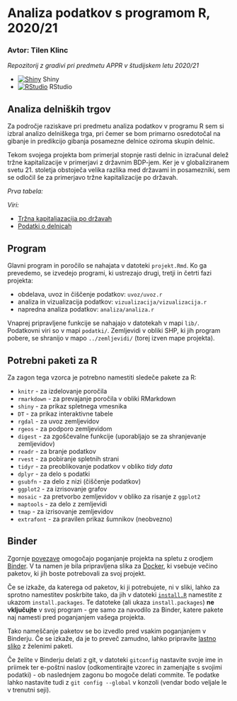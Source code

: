 # Analiza podatkov s programom R, 2020/21
### Avtor: Tilen Klinc

*Repozitorij z gradivi pri predmetu APPR v študijskem letu 2020/21*

* [![Shiny](http://mybinder.org/badge.svg)](http://mybinder.org/v2/gh/tilenklinc/APPR_projektna/master?urlpath=shiny/APPR-2020-21/projekt.Rmd) Shiny
* [![RStudio](http://mybinder.org/badge.svg)](http://mybinder.org/v2/gh/tilenklinc/APPR_projektna/master?urlpath=rstudio) RStudio

## Analiza delniških trgov

Za področje raziskave pri predmetu analiza podatkov v programu R sem si izbral analizo delniškega trga, pri čemer se bom primarno osredotočal na gibanje in predikcijo gibanja posamezne delnice oziroma skupin delnic.

Tekom svojega projekta bom primerjal stopnje rasti delnic in izračunal delež tržne kapitalizacije v primerjavi z državnim BDP-jem. Ker je v globaliziranem svetu 21. stoletja obstoječa velika razlika med državami in posamezniki, sem se odločil še za primerjavo tržne kapitalizacije po državah.

*Prva tabela:*



*Viri:*
* [Tržna kapitaliazacija po državah](https://data.worldbank.org/indicator/CM.MKT.LCAP.CD?name_desc=true)
* [Podatki o delnicah](https://finance.yahoo.com/?guccounter=1&guce_referrer=aHR0cHM6Ly93d3cuZ29vZ2xlLmNvbS8&guce_referrer_sig=AQAAAHUZl6qKCy7-uHn2P3_u2szy0esOsxzYfZj6oBmPSdpchEzC7fncHVFeor3SnDmfnckXFBG79Kxj4dqwWHzDFCFiTwdcxuP0cYW8VUB1qhbTEE5Uk-M1mDF5E3Eb5qojnsy1BhnjC8TQ40RWYjXdME5uVwwcHSycNrE3rtHrRp_N)

## Program

Glavni program in poročilo se nahajata v datoteki `projekt.Rmd`.
Ko ga prevedemo, se izvedejo programi, ki ustrezajo drugi, tretji in četrti fazi projekta:

* obdelava, uvoz in čiščenje podatkov: `uvoz/uvoz.r`
* analiza in vizualizacija podatkov: `vizualizacija/vizualizacija.r`
* napredna analiza podatkov: `analiza/analiza.r`

Vnaprej pripravljene funkcije se nahajajo v datotekah v mapi `lib/`.
Podatkovni viri so v mapi `podatki/`.
Zemljevidi v obliki SHP, ki jih program pobere,
se shranijo v mapo `../zemljevidi/` (torej izven mape projekta).

## Potrebni paketi za R

Za zagon tega vzorca je potrebno namestiti sledeče pakete za R:

* `knitr` - za izdelovanje poročila
* `rmarkdown` - za prevajanje poročila v obliki RMarkdown
* `shiny` - za prikaz spletnega vmesnika
* `DT` - za prikaz interaktivne tabele
* `rgdal` - za uvoz zemljevidov
* `rgeos` - za podporo zemljevidom
* `digest` - za zgoščevalne funkcije (uporabljajo se za shranjevanje zemljevidov)
* `readr` - za branje podatkov
* `rvest` - za pobiranje spletnih strani
* `tidyr` - za preoblikovanje podatkov v obliko *tidy data*
* `dplyr` - za delo s podatki
* `gsubfn` - za delo z nizi (čiščenje podatkov)
* `ggplot2` - za izrisovanje grafov
* `mosaic` - za pretvorbo zemljevidov v obliko za risanje z `ggplot2`
* `maptools` - za delo z zemljevidi
* `tmap` - za izrisovanje zemljevidov
* `extrafont` - za pravilen prikaz šumnikov (neobvezno)

## Binder

Zgornje [povezave](#analiza-podatkov-s-programom-r-202021)
omogočajo poganjanje projekta na spletu z orodjem [Binder](https://mybinder.org/).
V ta namen je bila pripravljena slika za [Docker](https://www.docker.com/),
ki vsebuje večino paketov, ki jih boste potrebovali za svoj projekt.

Če se izkaže, da katerega od paketov, ki ji potrebujete, ni v sliki,
lahko za sprotno namestitev poskrbite tako,
da jih v datoteki [`install.R`](install.R) namestite z ukazom `install.packages`.
Te datoteke (ali ukaza `install.packages`) **ne vključujte** v svoj program -
gre samo za navodilo za Binder, katere pakete naj namesti pred poganjanjem vašega projekta.

Tako nameščanje paketov se bo izvedlo pred vsakim poganjanjem v Binderju.
Če se izkaže, da je to preveč zamudno,
lahko pripravite [lastno sliko](https://github.com/jaanos/APPR-docker) z želenimi paketi.

Če želite v Binderju delati z git,
v datoteki `gitconfig` nastavite svoje ime in priimek ter e-poštni naslov
(odkomentirajte vzorec in zamenjajte s svojimi podatki) -
ob naslednjem zagonu bo mogoče delati commite.
Te podatke lahko nastavite tudi z `git config --global` v konzoli
(vendar bodo veljale le v trenutni seji).
